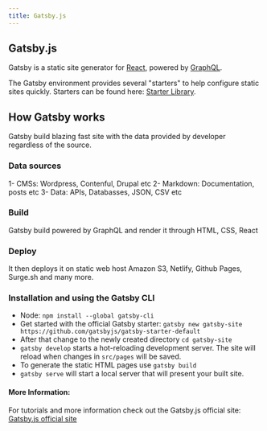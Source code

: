 ```yaml
---
title: Gatsby.js
---
```


## Gatsby.js

Gatsby is a static site generator for [React](https://guide.freecodecamp.org/react), powered by [GraphQL](https://graphql.org/). 

The Gatsby environment provides several "starters" to help configure static sites quickly. Starters can be found here: [Starter Library](https://www.gatsbyjs.org/starters/).

## How Gatsby works
Gatsby build blazing fast site with the data provided by developer regardless of the source. 

### Data sources
1- CMSs: Wordpress, Contenful, Drupal etc
2- Markdown: Documentation, posts etc
3- Data: APIs, Databasses, JSON, CSV etc

### Build 
Gatsby build powered by GraphQL and render it through HTML, CSS, React

### Deploy 
It then deploys it on static web host Amazon S3, Netlify, Github Pages, Surge.sh and many more.

### Installation and using the Gatsby CLI

* Node: `npm install --global gatsby-cli`
* Get started with the official Gatsby starter: `gatsby new gatsby-site https://github.com/gatsbyjs/gatsby-starter-default`
* After that change to the newly created directory `cd gatsby-site`
* `gatsby develop` starts a hot-reloading development server. The site will reload when changes in `src/pages` will be saved.
* To generate the static HTML pages use `gatsby build`
* `gatsby serve` will start a local server that will present your built site.

#### More Information:
For tutorials and more information check out the Gatsby.js official site: [Gatsby.js official site](https://www.gatsbyjs.org/tutorial/)
